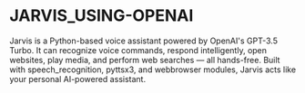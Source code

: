 # JARVIS_USING-OPENAI
Jarvis is a Python-based voice assistant powered by OpenAI's GPT-3.5 Turbo. It can recognize voice commands, respond intelligently, open websites, play media, and perform web searches — all hands-free. Built with speech_recognition, pyttsx3, and webbrowser modules, Jarvis acts like your personal AI-powered assistant.
